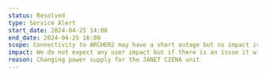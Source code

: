 ```yaml
---
status: Resolved
type: Service Alert
start_date: 2024-04-25 14:00 
end_date: 2024-04-25 16:00 
scope: Connectivity to ARCHER2 may have a short outage but no impact is expected  
impact: We do not expect any user impact but if there is an issue it will be a short connectivity outage 
reason: Changing power supply for the JANET CIENA unit 
---
```


